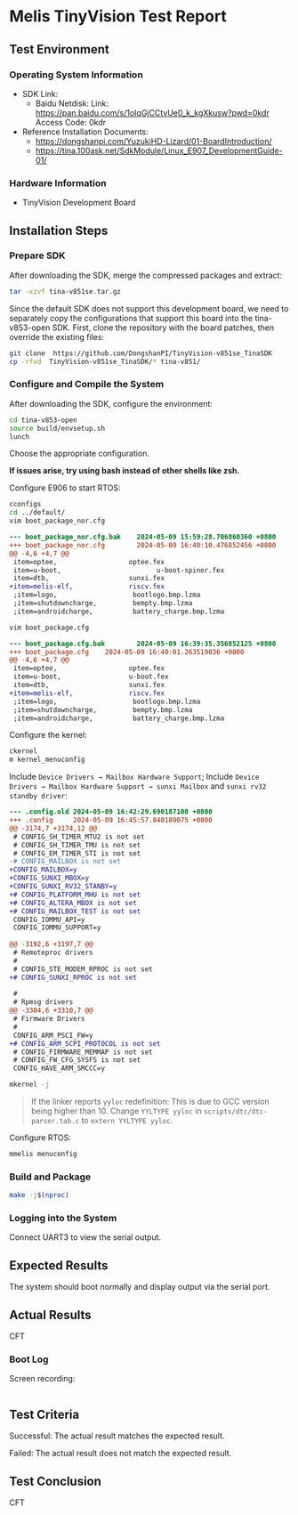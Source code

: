 # Melis TinyVision Test Report

## Test Environment

### Operating System Information

- SDK Link:
    - Baidu Netdisk: Link: https://pan.baidu.com/s/1oIqGjCCtvUe0_k_kgXkusw?pwd=0kdr Access Code: 0kdr
- Reference Installation Documents:
    - https://dongshanpi.com/YuzukiHD-Lizard/01-BoardIntroduction/
    - https://tina.100ask.net/SdkModule/Linux_E907_DevelopmentGuide-01/

### Hardware Information

- TinyVision Development Board

## Installation Steps

### Prepare SDK

After downloading the SDK, merge the compressed packages and extract:
```bash
tar -xzvf tina-v851se.tar.gz
```

Since the default SDK does not support this development board, we need to separately copy the configurations that support this board into the tina-v853-open SDK. First, clone the repository with the board patches, then override the existing files:
```bash
git clone  https://github.com/DongshanPI/TinyVision-v851se_TinaSDK
cp -rfvd  TinyVision-v851se_TinaSDK/* tina-v851/
```

### Configure and Compile the System

After downloading the SDK, configure the environment:
```bash
cd tina-v853-open
source build/envsetup.sh
lunch
```
Choose the appropriate configuration.

**If issues arise, try using bash instead of other shells like zsh.**

Configure E906 to start RTOS:
```bash
cconfigs
cd ../default/
vim boot_package_nor.cfg
```
```diff
--- boot_package_nor.cfg.bak    2024-05-09 15:59:28.706860360 +0800
+++ boot_package_nor.cfg        2024-05-09 16:40:10.476852456 +0800
@@ -4,6 +4,7 @@
 item=optee,                  optee.fex
 item=u-boot,                        u-boot-spinor.fex
 item=dtb,                    sunxi.fex
+item=melis-elf,              riscv.fex
 ;item=logo,                   bootlogo.bmp.lzma
 ;item=shutdowncharge,         bempty.bmp.lzma
 ;item=androidcharge,          battery_charge.bmp.lzma
```
```bash
vim boot_package.cfg
```
```diff
--- boot_package.cfg.bak        2024-05-09 16:39:35.356852125 +0800
+++ boot_package.cfg    2024-05-09 16:40:01.263519036 +0800
@@ -4,6 +4,7 @@
 item=optee,                  optee.fex
 item=u-boot,                 u-boot.fex
 item=dtb,                    sunxi.fex
+item=melis-elf,              riscv.fex
 ;item=logo,                   bootlogo.bmp.lzma
 ;item=shutdowncharge,         bempty.bmp.lzma
 ;item=androidcharge,          battery_charge.bmp.lzma
```

Configure the kernel:
```bash
ckernel
m kernel_menuconfig
```
Include `Device Drivers → Mailbox Hardware Support`;
Include `Device Drivers → Mailbox Hardware Support → sunxi Mailbox` and `sunxi rv32 standby driver`:
```diff
--- .config.old 2024-05-09 16:42:29.690187100 +0800
+++ .config     2024-05-09 16:45:57.840189075 +0800
@@ -3174,7 +3174,12 @@
 # CONFIG_SH_TIMER_MTU2 is not set
 # CONFIG_SH_TIMER_TMU is not set
 # CONFIG_EM_TIMER_STI is not set
-# CONFIG_MAILBOX is not set
+CONFIG_MAILBOX=y
+CONFIG_SUNXI_MBOX=y
+CONFIG_SUNXI_RV32_STANBY=y
+# CONFIG_PLATFORM_MHU is not set
+# CONFIG_ALTERA_MBOX is not set
+# CONFIG_MAILBOX_TEST is not set
 CONFIG_IOMMU_API=y
 CONFIG_IOMMU_SUPPORT=y
 
@@ -3192,6 +3197,7 @@
 # Remoteproc drivers
 #
 # CONFIG_STE_MODEM_RPROC is not set
+# CONFIG_SUNXI_RPROC is not set
 
 #
 # Rpmsg drivers
@@ -3304,6 +3310,7 @@
 # Firmware Drivers
 #
 CONFIG_ARM_PSCI_FW=y
+# CONFIG_ARM_SCPI_PROTOCOL is not set
 # CONFIG_FIRMWARE_MEMMAP is not set
 # CONFIG_FW_CFG_SYSFS is not set
 CONFIG_HAVE_ARM_SMCCC=y
```
```bash
mkernel -j
```

> If the linker reports `yyloc` redefinition:
> This is due to GCC version being higher than 10. Change `YYLTYPE yyloc` in `scripts/dtc/dtc-parser.tab.c` to `extern YYLTYPE yyloc`.

Configure RTOS:
```bash
mmelis menuconfig
```

### Build and Package

```bash
make -j$(nproc)
```

### Logging into the System

Connect UART3 to view the serial output.

## Expected Results

The system should boot normally and display output via the serial port.

## Actual Results

CFT

### Boot Log

Screen recording:

```log
```

## Test Criteria

Successful: The actual result matches the expected result.

Failed: The actual result does not match the expected result.

## Test Conclusion

CFT
